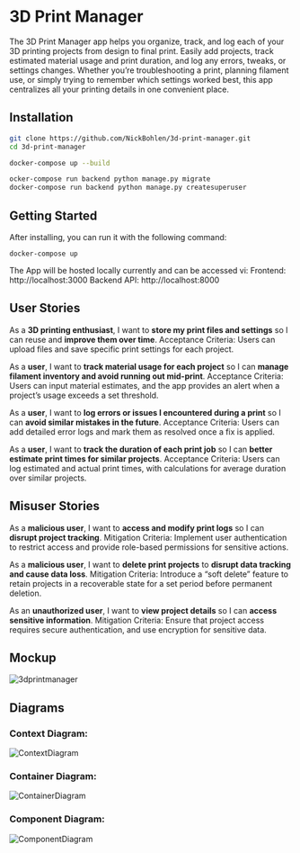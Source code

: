 # 3D Print Manager
The 3D Print Manager app helps you organize, track, and log each of your 3D printing projects from design to final print. Easily add projects, track estimated material usage and print duration, and log any errors, tweaks, or settings changes. Whether you’re troubleshooting a print, planning filament use, or simply trying to remember which settings worked best, this app centralizes all your printing details in one convenient place.

## Installation
```bash
git clone https://github.com/NickBohlen/3d-print-manager.git
cd 3d-print-manager

docker-compose up --build

ocker-compose run backend python manage.py migrate
docker-compose run backend python manage.py createsuperuser
```

## Getting Started

After installing, you can run it with the following command:
```
docker-compose up
```
The App will be hosted locally currently and can be accessed vi:
Frontend: http://localhost:3000
Backend API: http://localhost:8000


## User Stories

As a **3D printing enthusiast**, I want to **store my print files and settings** so I can reuse and **improve them over time**.
        Acceptance Criteria: Users can upload files and save specific print settings for each project.

As a **user**, I want to **track material usage for each project** so I can **manage filament inventory and avoid running out mid-print**.
        Acceptance Criteria: Users can input material estimates, and the app provides an alert when a project’s usage exceeds a set threshold.

As a **user**, I want to **log errors or issues I encountered during a print** so I can **avoid similar mistakes in the future**.
        Acceptance Criteria: Users can add detailed error logs and mark them as resolved once a fix is applied.

As a **user**, I want to **track the duration of each print job** so I can **better estimate print times for similar projects**.
        Acceptance Criteria: Users can log estimated and actual print times, with calculations for average duration over similar projects.

## Misuser Stories

As a **malicious user**, I want to **access and modify print logs** so I can **disrupt project tracking**.
        Mitigation Criteria: Implement user authentication to restrict access and provide role-based permissions for sensitive actions.

As a **malicious user**, I want to **delete print projects** to **disrupt data tracking and cause data loss**.
        Mitigation Criteria: Introduce a “soft delete” feature to retain projects in a recoverable state for a set period before permanent deletion.

As an **unauthorized user**, I want to **view project details** so I can **access sensitive information**.
        Mitigation Criteria: Ensure that project access requires secure authentication, and use encryption for sensitive data.

## Mockup

![3dprintmanager](https://github.com/user-attachments/assets/16afeec1-f6d7-46a1-b2ef-063976bd8f6f)

## Diagrams

### Context Diagram:

![ContextDiagram](https://github.com/user-attachments/assets/92d7f0cd-c1d7-4939-b60e-6a3a54cfe1f9)

### Container Diagram:

![ContainerDiagram](https://github.com/user-attachments/assets/620c9172-dbb5-41b1-add3-b7de0dbc322e)

### Component Diagram:

![ComponentDiagram](https://github.com/user-attachments/assets/2ef55d37-aea5-4812-b90b-08615a85a511)
